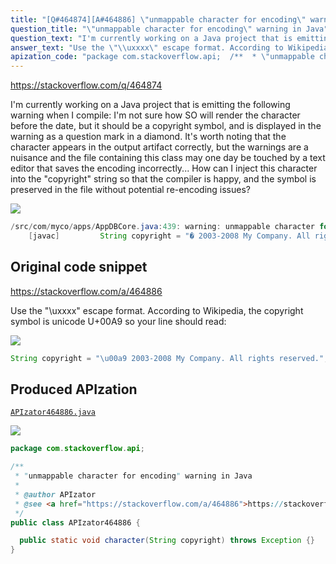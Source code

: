 ```yaml
---
title: "[Q#464874][A#464886] \"unmappable character for encoding\" warning in Java"
question_title: "\"unmappable character for encoding\" warning in Java"
question_text: "I'm currently working on a Java project that is emitting the following warning when I compile: I'm not sure how SO will render the character before the date, but it should be a copyright symbol, and is displayed in the warning as a question mark in a diamond. It's worth noting that the character appears in the output artifact correctly, but the warnings are a nuisance and the file containing this class may one day be touched by a text editor that saves the encoding incorrectly... How can I inject this character into the \"copyright\" string so that the compiler is happy, and the symbol is preserved in the file without potential re-encoding issues?"
answer_text: "Use the \"\\uxxxx\" escape format. According to Wikipedia, the copyright symbol is unicode U+00A9 so your line should read:"
apization_code: "package com.stackoverflow.api;  /**  * \"unmappable character for encoding\" warning in Java  *  * @author APIzator  * @see <a href=\"https://stackoverflow.com/a/464886\">https://stackoverflow.com/a/464886</a>  */ public class APIzator464886 {    public static void character(String copyright) throws Exception {} }"
---
```


https://stackoverflow.com/q/464874

I&#x27;m currently working on a Java project that is emitting the following warning when I compile:
I&#x27;m not sure how SO will render the character before the date, but it should be a copyright symbol, and is displayed in the warning as a question mark in a diamond.
It&#x27;s worth noting that the character appears in the output artifact correctly, but the warnings are a nuisance and the file containing this class may one day be touched by a text editor that saves the encoding incorrectly...
How can I inject this character into the &quot;copyright&quot; string so that the compiler is happy, and the symbol is preserved in the file without potential re-encoding issues?


<div class="code-logo"><img src="/stackoverflow.png" /></div>

```java
/src/com/myco/apps/AppDBCore.java:439: warning: unmappable character for encoding UTF8
    [javac]         String copyright = "� 2003-2008 My Company. All rights reserved.";
```


## Original code snippet

https://stackoverflow.com/a/464886

Use the &quot;\uxxxx&quot; escape format.
According to Wikipedia, the copyright symbol is unicode U+00A9 so your line should read:

<div class="code-logo"><img src="/stackoverflow.png" /></div>

```java
String copyright = "\u00a9 2003-2008 My Company. All rights reserved.";
```

## Produced APIzation

[`APIzator464886.java`](https://github.com/pasqualesalza/apization-temp/raw/main/data/search/APIzator464886.java)

<div class="code-logo"><img src="/apizator.png" /></div>

```java
package com.stackoverflow.api;

/**
 * "unmappable character for encoding" warning in Java
 *
 * @author APIzator
 * @see <a href="https://stackoverflow.com/a/464886">https://stackoverflow.com/a/464886</a>
 */
public class APIzator464886 {

  public static void character(String copyright) throws Exception {}
}

```
